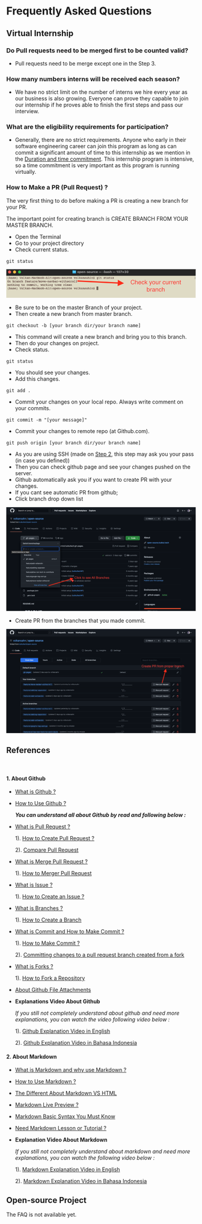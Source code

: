 # Frequently Asked Questions

## Virtual Internship

### Do Pull requests need to be merged first to be counted valid?
* Pull requests need to be merge except one in the Step 3.

### How many numbers interns will be received each season?
* We have no strict limit on the number of interns we hire every year as our business is also growing. Everyone can prove they capable to join our internship if he proves able to finish the first steps and pass our interview.

### What are the eligibility requirements for participation?
* Generally, there are no strict requirements. Anyone who early in their software engineering career can join this program as long as can commit a significant amount of time to this internship as we mention in the [Duration and time commitment](internship.md#Duration_and_time_commitment). This internship program is intensive, so a time commitment is very important as this program is running virtually.

### How to Make a PR (Pull Request) ?

The very first thing to do before making a PR is creating a new branch for your PR.

The important point for creating branch is CREATE BRANCH FROM YOUR MASTER BRANCH.

* Open the Terminal
* Go to your project directory
* Check current status.

```
git status
```
<img src=images/Branch-image.png alt class="img-responsive img-thumbnail"/>

* Be sure to be on the master Branch of your project.
* Then create a new branch from master branch.

```
git checkout -b [your branch dir/your branch name]
```
* This command will create a new branch and bring you to this branch.
* Then do your changes on project.
* Check status.

```
git status
``` 
* You should see your changes.
* Add this changes.

```
git add .
```
* Commit your changes on your local repo. Always write comment on your commits.

```
git commit -m "[your message]"
```

* Commit your changes to remote repo (at Github.com).

```
git push origin [your branch dir/your branch name]

``` 
* As you are using SSH (made on [Step 2](https://open-source.kulkul.tech/en_ID/#!pages/internship.md#Step_2_-_Learn_how_to_use_SSH), this step may ask you your pass (in case you defined))
* Then you can check github page and see your changes pushed on the server.
* Github automatically ask you if you want to create PR with your changes.
* If you cant see automatic PR from github;
* Click branch drop down list

<img src=images/Branch-list-image.png alt class="img-responsive img-thumbnail"/>

* Create PR from the branches that you made commit.

<img src=images/Branch-pr.png alt class="img-responsive img-thumbnail"/>

<br />

## References
<br>

#### 1. About Github
* [What is Github ?](https://guides.github.com/activities/hello-world/#what)

* [How to Use Github ?](https://guides.github.com/activities/hello-world/)

    ___You can understand all about Github by read and following below :___


* [What is Pull Request ?](https://docs.github.com/en/github/collaborating-with-issues-and-pull-requests/about-pull-requests)

    1). [How to Create Pull Request ? ](https://docs.github.com/en/github/collaborating-with-issues-and-pull-requests/creating-a-pull-request)
    
    2). [Compare Pull Request](https://opensource.com/article/19/7/create-pull-request-github)

*  [What is Merge Pull Request ?](https://docs.github.com/en/github/collaborating-with-issues-and-pull-requests/merging-a-pull-request)
    
    1). [How to Merger Pull Request](https://guides.github.com/activities/hello-world/#merge)

* [What is Issue ?](https://guides.github.com/features/issues/#:~:text=Issues%20are%20a%20great%20way,own%20section%20in%20every%20repository)

    1). [How to Create an Issue ?](https://docs.github.com/en/github/managing-your-work-on-github/creating-an-issue)

* [What is Branches ?](https://docs.github.com/en/github/collaborating-with-issues-and-pull-requests/about-branches)

    1). [How to Create a Branch](https://guides.github.com/activities/hello-world/#branch)

* [What is Commit and How to Make Commit ?](https://guides.github.com/activities/hello-world/#commit)

    1). [How to Make Commit ?](https://guides.github.com/activities/hello-world/#commit)

    2). [Committing changes to a pull request branch created from a fork](https://docs.github.com/en/github/collaborating-with-issues-and-pull-requests/committing-changes-to-a-pull-request-branch-created-from-a-fork)

* [What is Forks ?](https://docs.github.com/en/github/collaborating-with-issues-and-pull-requests/working-with-forks)

    1). [How to Fork a Repository](https://docs.github.com/en/github/getting-started-with-github/fork-a-repo)

* [About Github File Attachments](https://docs.github.com/en/github/managing-your-work-on-github/file-attachments-on-issues-and-pull-requests)

* **Explanations Video About Github**
    
    _If you still not completely understand about github and need more explanations, you can watch the video following video below :_
    
    1). [Github Explanation Video in English](https://www.youtube.com/watch?v=RGOj5yH7evk)
    
    2). [Github Explanation Video in Bahasa Indonesia](https://www.youtube.com/watch?v=lTMZxWMjXQU&list=PLFIM0718LjIVknj6sgsSceMqlq242-jNf)
    

#### 2. About Markdown
* [What is Markdown and why use Markdown ?](https://www.markdownguide.org/getting-started/)

* [How to Use Markdown ?](https://www.markdowntutorial.com/)

* [The Different About Markdown VS HTML](https://www.thebrain.com/blog/markdown-vs-html)

* [Markdown Live Preview ?](https://markdownlivepreview.com/)

* [Markdown Basic Syntax You Must Know](https://www.markdownguide.org/basic-syntax/)

* [Need Markdown Lesson or Tutorial ?](https://commonmark.org/help/tutorial/)

* **Explanation Video About Markdown**
    
   _If you still not completely understand about markdown and need more explanations, you can watch the following video below :_  
   
    1). [Markdown Explanation Video in English]( https://www.youtube.com/watch?v=eJojC3lSkwg)
    
    2). [Markdown Explanation Video in Bahasa Indonesia](https://www.youtube.com/watch?v=5fgOUT4idvU)


## Open-source Project

The FAQ is not available yet.

